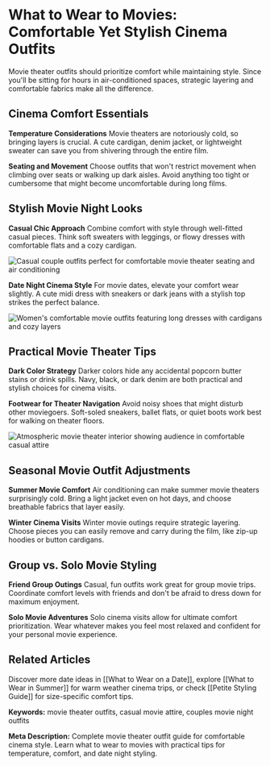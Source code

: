 # What to Wear to Movies: Comfortable Yet Stylish Cinema Outfits

Movie theater outfits should prioritize comfort while maintaining style. Since you'll be sitting for hours in air-conditioned spaces, strategic layering and comfortable fabrics make all the difference.

## Cinema Comfort Essentials

**Temperature Considerations**
Movie theaters are notoriously cold, so bringing layers is crucial. A cute cardigan, denim jacket, or lightweight sweater can save you from shivering through the entire film.

**Seating and Movement**
Choose outfits that won't restrict movement when climbing over seats or walking up dark aisles. Avoid anything too tight or cumbersome that might become uncomfortable during long films.

## Stylish Movie Night Looks

**Casual Chic Approach**
Combine comfort with style through well-fitted casual pieces. Think soft sweaters with leggings, or flowy dresses with comfortable flats and a cozy cardigan.

![Casual couple outfits perfect for comfortable movie theater seating and air conditioning](couple-movie-theater-outfits.jpg)

**Date Night Cinema Style**
For movie dates, elevate your comfort wear slightly. A cute midi dress with sneakers or dark jeans with a stylish top strikes the perfect balance.

![Women's comfortable movie outfits featuring long dresses with cardigans and cozy layers](womens-movie-night-outfits.jpg)

## Practical Movie Theater Tips

**Dark Color Strategy**
Darker colors hide any accidental popcorn butter stains or drink spills. Navy, black, or dark denim are both practical and stylish choices for cinema visits.

**Footwear for Theater Navigation**
Avoid noisy shoes that might disturb other moviegoers. Soft-soled sneakers, ballet flats, or quiet boots work best for walking on theater floors.

![Atmospheric movie theater interior showing audience in comfortable casual attire](movie-theater-audience-atmosphere.jpg)

## Seasonal Movie Outfit Adjustments

**Summer Movie Comfort**
Air conditioning can make summer movie theaters surprisingly cold. Bring a light jacket even on hot days, and choose breathable fabrics that layer easily.

**Winter Cinema Visits**
Winter movie outings require strategic layering. Choose pieces you can easily remove and carry during the film, like zip-up hoodies or button cardigans.

## Group vs. Solo Movie Styling

**Friend Group Outings**
Casual, fun outfits work great for group movie trips. Coordinate comfort levels with friends and don't be afraid to dress down for maximum enjoyment.

**Solo Movie Adventures**
Solo cinema visits allow for ultimate comfort prioritization. Wear whatever makes you feel most relaxed and confident for your personal movie experience.

## Related Articles

Discover more date ideas in [[What to Wear on a Date]], explore [[What to Wear in Summer]] for warm weather cinema trips, or check [[Petite Styling Guide]] for size-specific comfort tips.

**Keywords:** movie theater outfits, casual movie attire, couples movie night outfits

**Meta Description:** Complete movie theater outfit guide for comfortable cinema style. Learn what to wear to movies with practical tips for temperature, comfort, and date night styling.
